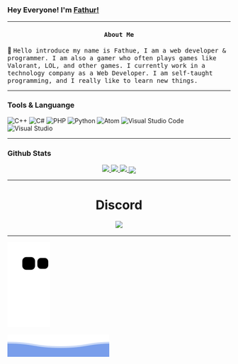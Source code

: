 ### Hey Everyone! I'm [Fathur!](https://github.com/FathurMorou)
<hr>
<p align="center"><h4 align="center"><samp> About Me </samp></h4></p>
<div>
  💌 <samp> Hello introduce my name is Fathue, I am a web developer & programmer. I am also a gamer who often plays games like Valorant, LOL, and other games. I currently work in a technology company as a Web Developer. I am self-taught programming, and I really like to learn new things. </samp>

  <hr>
  
### Tools & Languange
  ![C++](https://img.shields.io/badge/c++-%2300599C.svg?style=for-the-badge&logo=c%2B%2B&logoColor=white)
  ![C#](https://img.shields.io/badge/c%23-%23239120.svg?style=for-the-badge&logo=c-sharp&logoColor=white)
  ![PHP](https://img.shields.io/badge/php-%23777BB4.svg?style=for-the-badge&logo=php&logoColor=white)
  ![Python](https://img.shields.io/badge/python-3670A0?style=for-the-badge&logo=python&logoColor=ffdd54)
  ![Atom](https://img.shields.io/badge/Atom-%2366595C.svg?style=for-the-badge&logo=atom&logoColor=white)
  ![Visual Studio Code](https://img.shields.io/badge/Visual%20Studio%20Code-0078d7.svg?style=for-the-badge&logo=visual-studio-code&logoColor=white)
  ![Visual Studio](https://img.shields.io/badge/Visual%20Studio-5C2D91.svg?style=for-the-badge&logo=visual-studio&logoColor=white)
<hr>

### Github Stats
 <p align="center">
  <a href="https://github.com/FathurMorou"><span>
    <img height="48%" src="https://github-readme-stats.vercel.app/api?username=elyte404&count_private=true&show_icons=true&theme=radical&&include_all_commits=true"/>
    <img width="48%" src="https://github-readme-streak-stats.herokuapp.com/?user=elyte404&theme=radical" />
    <img height="180em" src="https://github-readme-stats-eight-theta.vercel.app/api/top-langs/?username=elyte404&hide=html,css,javascript,scss&layout=compact&langs_count=8&theme=radical"/>
    <img align="center" src="https://github-profile-summary-cards.vercel.app/api/cards/profile-details?username=elyte404&theme=dracula" />
    </span></a>
</p>
<hr>
  
  <h1 align="center">Discord</h1>
<p align="center">
<img src="https://discord.c99.nl/widget/theme-1/841508826578681886.png"></img>
</p>
  
<hr>

![snake svg](https://github.com/adityamangal1/adityamangal1/blob/output/github-contribution-grid-snake.svg)
  
![](https://github.com/amandewatnitrr/amandewatnitrr/blob/main/imgs/bottom_header.svg)
